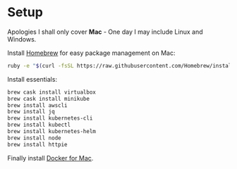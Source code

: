 # Setup

Apologies I shall only cover **Mac** - One day I may include Linux and Windows.

Install [Homebrew](https://brew.sh) for easy package management on Mac:

```bash
ruby -e "$(curl -fsSL https://raw.githubusercontent.com/Homebrew/install/master/install)"
```

Install essentials:

```bash
brew cask install virtualbox
brew cask install minikube
brew install awscli
brew install jq
brew install kubernetes-cli
brew install kubectl
brew install kubernetes-helm
brew install node
brew install httpie
```

Finally install [Docker for Mac](https://www.docker.com/products/docker-desktop).